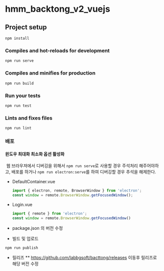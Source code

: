 # hmm_backtong_v2_vuejs

## Project setup
```
npm install
```

### Compiles and hot-reloads for development
```
npm run serve
```

### Compiles and minifies for production
```
npm run build
```

### Run your tests
```
npm run test
```

### Lints and fixes files
```
npm run lint
```

### 배포

#### 윈도우 최대화 최소화 옵션 활성화

​	웹 브라우져에서 디버깅을 위해서 `npm run serve`로 사용할 경우 주석처리 해주어야하고, 배포를 하거나 `npm run electron:serve`를 하여 디버깅할 경우 추석을 해제한다.

* DefaultContainer.vue

  ```javascript
  import { electron, remote, BrowserWindow } from 'electron';
  const window = remote.BrowserWindow.getFocusedWindow();
  ```

* Login.vue

  ```javascript
  import { remote } from 'electron';
  const window = remote.BrowserWindow.getFocusedWindow()
  ```

  

* package.json 의 버전 수정 
* 빌드 및 업로드 
```
npm run publish
```
* 릴리즈 
 ** https://github.com/labbgsoft/bacttong/releases 이동후 릴리즈로 해당 버전 수정

 